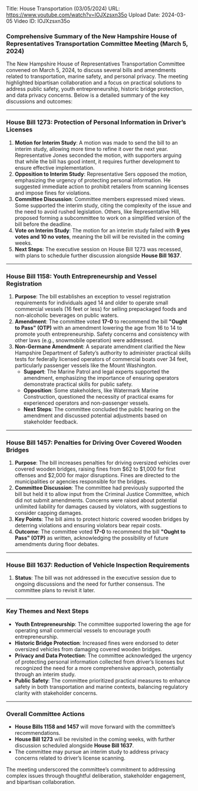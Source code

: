 Title: House Transportation (03/05/2024)
URL: https://www.youtube.com/watch?v=lOJXzsxn35o
Upload Date: 2024-03-05
Video ID: lOJXzsxn35o

### Comprehensive Summary of the New Hampshire House of Representatives Transportation Committee Meeting (March 5, 2024)

The New Hampshire House of Representatives Transportation Committee convened on March 5, 2024, to discuss several bills and amendments related to transportation, marine safety, and personal privacy. The meeting highlighted bipartisan collaboration and a focus on practical solutions to address public safety, youth entrepreneurship, historic bridge protection, and data privacy concerns. Below is a detailed summary of the key discussions and outcomes:

---

### **House Bill 1273: Protection of Personal Information in Driver’s Licenses**
1. **Motion for Interim Study**: A motion was made to send the bill to an interim study, allowing more time to refine it over the next year. Representative Jones seconded the motion, with supporters arguing that while the bill has good intent, it requires further development to ensure effective implementation.
2. **Opposition to Interim Study**: Representative Sers opposed the motion, emphasizing the urgency of protecting personal information. He suggested immediate action to prohibit retailers from scanning licenses and impose fines for violations.
3. **Committee Discussion**: Committee members expressed mixed views. Some supported the interim study, citing the complexity of the issue and the need to avoid rushed legislation. Others, like Representative Hill, proposed forming a subcommittee to work on a simplified version of the bill before the deadline.
4. **Vote on Interim Study**: The motion for an interim study failed with **9 yes votes and 10 no votes**, meaning the bill will be revisited in the coming weeks.
5. **Next Steps**: The executive session on House Bill 1273 was recessed, with plans to schedule further discussion alongside **House Bill 1637**.

---

### **House Bill 1158: Youth Entrepreneurship and Vessel Registration**
1. **Purpose**: The bill establishes an exception to vessel registration requirements for individuals aged 14 and older to operate small commercial vessels (16 feet or less) for selling prepackaged foods and non-alcoholic beverages on public waters.
2. **Amendment**: The committee voted **17-0** to recommend the bill **"Ought to Pass" (OTP)** with an amendment lowering the age from 16 to 14 to promote youth entrepreneurship. Safety concerns and consistency with other laws (e.g., snowmobile operation) were addressed.
3. **Non-Germane Amendment**: A separate amendment clarified the New Hampshire Department of Safety’s authority to administer practical skills tests for federally licensed operators of commercial boats over 34 feet, particularly passenger vessels like the Mount Washington.
   - **Support**: The Marine Patrol and legal experts supported the amendment, emphasizing the importance of ensuring operators demonstrate practical skills for public safety.
   - **Opposition**: Some stakeholders, like Watermark Marine Construction, questioned the necessity of practical exams for experienced operators and non-passenger vessels.
   - **Next Steps**: The committee concluded the public hearing on the amendment and discussed potential adjustments based on stakeholder feedback.

---

### **House Bill 1457: Penalties for Driving Over Covered Wooden Bridges**
1. **Purpose**: The bill increases penalties for driving oversized vehicles over covered wooden bridges, raising fines from $62 to $1,000 for first offenses and $2,000 for major disruptions. Fines are directed to the municipalities or agencies responsible for the bridges.
2. **Committee Discussion**: The committee had previously supported the bill but held it to allow input from the Criminal Justice Committee, which did not submit amendments. Concerns were raised about potential unlimited liability for damages caused by violators, with suggestions to consider capping damages.
3. **Key Points**: The bill aims to protect historic covered wooden bridges by deterring violations and ensuring violators bear repair costs.
4. **Outcome**: The committee voted **17-0** to recommend the bill **"Ought to Pass" (OTP)** as written, acknowledging the possibility of future amendments during floor debates.

---

### **House Bill 1637: Reduction of Vehicle Inspection Requirements**
1. **Status**: The bill was not addressed in the executive session due to ongoing discussions and the need for further consensus. The committee plans to revisit it later.

---

### **Key Themes and Next Steps**
- **Youth Entrepreneurship**: The committee supported lowering the age for operating small commercial vessels to encourage youth entrepreneurship.
- **Historic Bridge Protection**: Increased fines were endorsed to deter oversized vehicles from damaging covered wooden bridges.
- **Privacy and Data Protection**: The committee acknowledged the urgency of protecting personal information collected from driver’s licenses but recognized the need for a more comprehensive approach, potentially through an interim study.
- **Public Safety**: The committee prioritized practical measures to enhance safety in both transportation and marine contexts, balancing regulatory clarity with stakeholder concerns.

---

### **Overall Committee Actions**
- **House Bills 1158 and 1457** will move forward with the committee’s recommendations.
- **House Bill 1273** will be revisited in the coming weeks, with further discussion scheduled alongside **House Bill 1637**.
- The committee may pursue an interim study to address privacy concerns related to driver’s license scanning.

The meeting underscored the committee’s commitment to addressing complex issues through thoughtful deliberation, stakeholder engagement, and bipartisan collaboration.